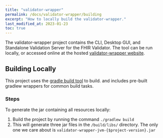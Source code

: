 ```yaml
---
title: "validator-wrapper"
permalink: /docs/validator-wrapper/building
excerpt: "How to locally build the validator-wrapper."
last_modified_at: 2023-01-23
toc: true
---
```


The validator-wrapper project contains the CLI, Desktop GUI, and Standalone Validation Server for the FHIR Validator. The tool can be run locally, or accessed online at the hosted [validator-wrapper website][Link-ValidatorWrapperWeb].

## Building Locally
This project uses the [gradle build tool][Link-GradleWebpage] to build. and includes pre-built gradlew wrappers for common build tasks.

### Steps
To generate the jar containing all resources locally:

1. Build the project by running the command `./gradlew build`
2. This will generate three jar files in the `/build/libs/` directory. The only one we care about is
   `validator-wrapper-jvm-{$project-version}.jar`


[Link-ValidatorWrapperWeb]: https://validator.fhir.org/
[Link-GradleWebpage]: https://gradle.org/
[Link-GradleKotlinDSLPrimer]: https://docs.gradle.org/current/userguide/kotlin_dsl.html
[Link-GradleInstall]: https://gradle.org/install/
[Link-GradleWrapper]: https://docs.gradle.org/current/userguide/gradle_wrapper.html
